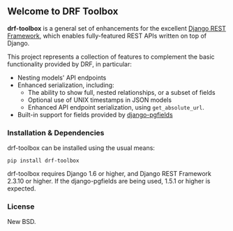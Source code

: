 ## Welcome to DRF Toolbox

**drf-toolbox** is a general set of enhancements for the excellent
[Django REST Framework][1], which enables fully-featured REST APIs written
on top of Django.

This project represents a collection of features to complement the basic
functionality provided by DRF, in particular:

  * Nesting models' API endpoints
  * Enhanced serialization, including:
      * The ability to show full, nested relationships, or a subset
        of fields
      * Optional use of UNIX timestamps in JSON models
      * Enhanced API endpoint serialization, using `get_absolute_url`.
  * Built-in support for fields provided by [django-pgfields][2]


### Installation & Dependencies

drf-toolbox can be installed using the usual means:

    pip install drf-toolbox

drf-toolbox requires Django 1.6 or higher, and Django REST Framework 2.3.10
or higher. If the django-pgfields are being used, 1.5.1 or higher is expected.


### License

New BSD.


  [1]: http://www.django-rest-framework.org/
  [2]: http://django-pgfields.readthedocs.org/
